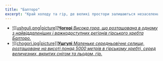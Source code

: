 ```yaml
---
title: "Балторо"
excerpt: "Край холоду та гір, де великі простори залишаються незаселеними, а суворі ландшафти визначають життя його мешканців. Тут знаходиться центр світової гвардії та найбільш охороняється в’язниця, що приховує найнебезпечніших злочинців."
---
```


- [![[ushguli.png|picture]]**Чогорі** *Висока гора, що розташована в одному з найвіддаленіших і важкодоступних регіонів гірського хребта Балторо.*](/city/chogori)
- [![[chogori.jpg|picture]]**Ушгулі** *Маленьке середньовічне селище, розташоване на висоті понад 5000 метрів в гірському хребті, серед величезних, вкритих снігом та льодом, гір.*](/city/ushguli)
